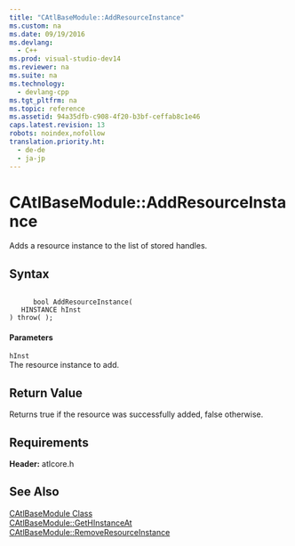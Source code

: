 ```yaml
---
title: "CAtlBaseModule::AddResourceInstance"
ms.custom: na
ms.date: 09/19/2016
ms.devlang: 
  - C++
ms.prod: visual-studio-dev14
ms.reviewer: na
ms.suite: na
ms.technology: 
  - devlang-cpp
ms.tgt_pltfrm: na
ms.topic: reference
ms.assetid: 94a35dfb-c908-4f20-b3bf-ceffab8c1e46
caps.latest.revision: 13
robots: noindex,nofollow
translation.priority.ht: 
  - de-de
  - ja-jp
---
```

# CAtlBaseModule::AddResourceInstance
Adds a resource instance to the list of stored handles.  
  
## Syntax  
  
```  
  
      bool AddResourceInstance(  
   HINSTANCE hInst   
) throw( );  
```  
  
#### Parameters  
 `hInst`  
 The resource instance to add.  
  
## Return Value  
 Returns true if the resource was successfully added, false otherwise.  
  
## Requirements  
 **Header:** atlcore.h  
  
## See Also  
 [CAtlBaseModule Class](../vs140/CAtlBaseModule-Class.md)   
 [CAtlBaseModule::GetHInstanceAt](../vs140/CAtlBaseModule--GetHInstanceAt.md)   
 [CAtlBaseModule::RemoveResourceInstance](../vs140/CAtlBaseModule--RemoveResourceInstance.md)